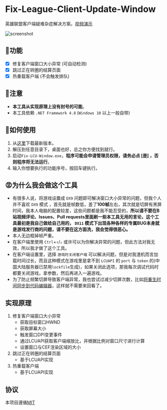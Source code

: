 # Fix-League-Client-Update-Window
英雄联盟客户端疑难杂症解决方案。[视频演示](https://www.bilibili.com/video/BV1Cw41147iS/)

![screenshot](./Assets/screenshot.png)

## 📝功能
- [x] 修复客户端窗口大小异常 (可自动检测)
- [x] 跳过正在转圈的结算页面
- [x] 热重载客户端 (不会触发排队)

## 👋注意
- **本工具从实现原理上没有封号的可能**。
- 本工具依赖 `.NET Framework 4.8` (`Windows 10` 以上一般自带)

## 🚀如何使用
1. 从[这里](https://github.com/LeagueTavern/fix-lcu-window/releases)下载最新版本。
2. 解压到任意目录下，桌面也好，总之你方便找到就行。
3. 启动`Fix-LCU-Window.exe`，**程序可能会申请管理员权限，请务必点 [是] ，否则程序将无法运行**。
4. 输入你想要执行的功能序号，按回车键执行。

## 😡为什么我会做这个工具
- 有很多人说，将游戏设置成 `DX9` 问题即可解决窗口大小异常的问题，但我个人并不喜欢 `DX9` 模式 ，首先就是帧数低，差了**100帧**左右，其次就是切屏有黑屏时间，我本人电脑的配置较差，这些问题都是我不能忍受的，**所以请不要在B站视频评论、Issues、Pull requests里面刷一些本工具无用的言论，这个工具最初是我自己做给自己用的， `DX11` 模式下出现各种各样的专属BUG本身就是游戏发行商的问题，请不要在这方面洗，我会觉得很恶心。**
- 本人无边框掉帧严重。
- 在客户端里使用 `Ctrl`+`↑`/`↓` 或许可以为你解决异常的问题，但此方法对我无效，所以我才做了这个工具。
- 在客户端设置里，选择 `游戏时关闭客户端` 可以解决问题，但是对我渣机而言加载时间过长，而且这种模式在游戏里是拿不到 `LCUAPI` 的 `port` 与 `token` 的(中国大陆服务器已禁用`lockfile`生成)，如果关闭此选项，那我每次调试代码时都要关闭游戏，拿参数，然后再进入一遍游戏。
- 为了防止频繁切屏导致客户端异常，我也尝试过减少切屏次数，比如[将重生时间同步到代码编辑器](https://github.com/Coooookies/vscode-league-respawn-timer)，这样就不需要来回看了。

## 实现原理
1. 修复客户端窗口大小异常
    - 获取目标窗口HWND
    - 获取屏幕大小
    - 触发窗口DPI变更事件
    - 通过LCUAPI获取客户端缩放比，并根据比例对窗口尺寸进行计算
    - 设置窗口与CEF渲染区域的大小
2. 跳过正在转圈的结算页面
    - 基于LCUAPI实现
3. 热重载客户端
    - 基于LCUAPI实现

## 协议
本项目遵循[MIT](https://github.com/LeagueTavern/fix-lcu-window/blob/master/LICENSE.txt)